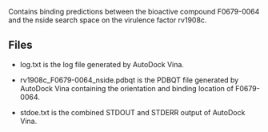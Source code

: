 Contains binding predictions between the bioactive compound F0679-0064 and the nside search space on the virulence factor rv1908c.

## Files

- log.txt is the log file generated by AutoDock Vina.

- rv1908c_F0679-0064_nside.pdbqt is the PDBQT file generated by AutoDock Vina containing the orientation and binding location of F0679-0064.

- stdoe.txt is the combined STDOUT and STDERR output of AutoDock Vina.

